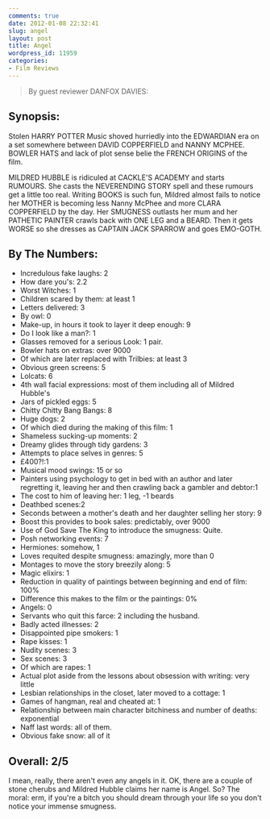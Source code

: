 ```yaml
---
comments: true
date: 2012-01-08 22:32:41
slug: angel
layout: post
title: Angel
wordpress_id: 11959
categories:
- Film Reviews
---
```


> By guest reviewer DANFOX DAVIES:

## Synopsis:

Stolen HARRY POTTER Music shoved hurriedly into the EDWARDIAN era on a set somewhere between DAVID COPPERFIELD and NANNY MCPHEE. BOWLER HATS and lack of plot sense belie the FRENCH ORIGINS of the film.

MILDRED HUBBLE is ridiculed at CACKLE'S ACADEMY and starts RUMOURS.
She casts the NEVERENDING STORY spell and these rumours get a little too real.
Writing BOOKS is such fun, Mildred almost fails to notice her MOTHER is becoming less Nanny McPhee and more CLARA COPPERFIELD by the day. Her SMUGNESS outlasts her mum and her PATHETIC PAINTER crawls back with ONE LEG and a BEARD. Then it gets WORSE so she dresses as CAPTAIN JACK SPARROW and goes EMO-GOTH.


## By The Numbers:

  * Incredulous fake laughs: 2
  * How dare you's: 2.2
  * Worst Witches: 1
  * Children scared by them: at least 1
  * Letters delivered: 3
  * By owl: 0
  * Make-up, in hours it took to layer it deep enough: 9
  * Do I look like a man?: 1
  * Glasses removed for a serious Look: 1 pair.
  * Bowler hats on extras: over 9000
  * Of which are later replaced with Trilbies: at least 3
  * Obvious green screens: 5
  * Lolcats: 6
  * 4th wall facial expressions: most of them including all of Mildred Hubble's
  * Jars of pickled eggs: 5
  * Chitty Chitty Bang Bangs: 8
  * Huge dogs: 2
  * Of which died during the making of this film: 1	
  * Shameless sucking-up moments: 2
  * Dreamy glides through tidy gardens: 3
  * Attempts to place selves in genres: 5
  * £400?!:1
  * Musical mood swings: 15 or so
  * Painters using psychology to get in bed with an author and later regretting it, leaving her and then crawling back a gambler and debtor:1
  * The cost to him of leaving her: 1 leg, -1 beards
  * Deathbed scenes:2
  * Seconds between a mother's death and her daughter selling her story: 9
  * Boost this provides to book sales: predictably, over 9000
  * Use of God Save The King to introduce the smugness: Quite.
  * Posh networking events: 7
  * Hermiones: somehow, 1
  * Loves requited despite smugness: amazingly, more than 0
  * Montages to move the story breezily along: 5
  * Magic elixirs: 1
  * Reduction in quality of paintings between beginning and end of film: 100%
  * Difference this makes to the film or the paintings: 0%
  * Angels: 0
  * Servants who quit this farce: 2 including the husband.
  * Badly acted illnesses: 2
  * Disappointed pipe smokers: 1
  * Rape kisses: 1
  * Nudity scenes: 3
  * Sex scenes: 3
  * Of which are rapes: 1
  * Actual plot aside from the lessons about obsession with writing: very little
  * Lesbian relationships in the closet, later moved to a cottage: 1
  * Games of hangman, real and cheated at: 1
  * Relationship between main character bitchiness and number of deaths: exponential
  * Naff last words: all of them.
  * Obvious fake snow: all of it

## Overall: 2/5


I mean, really, there aren't even any angels in it. OK, there are a couple of stone cherubs and Mildred Hubble claims her name is Angel. So?
The moral: erm, if you're a bitch you should dream through your life so you don't notice your immense smugness.
